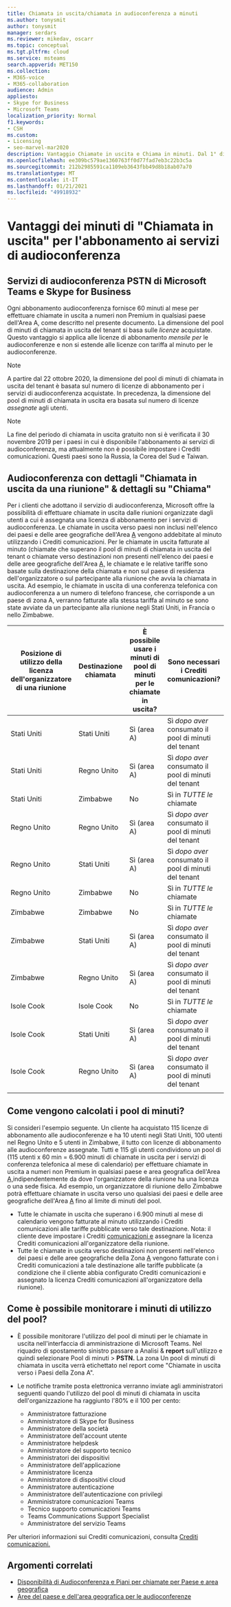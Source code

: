 ```yaml
---
title: Chiamata in uscita/chiamata in audioconferenza a minuti
ms.author: tonysmit
author: tonysmit
manager: serdars
ms.reviewer: mikedav, oscarr
ms.topic: conceptual
ms.tgt.pltfrm: cloud
ms.service: msteams
search.appverid: MET150
ms.collection:
- M365-voice
- M365-collaboration
audience: Admin
appliesto:
- Skype for Business
- Microsoft Teams
localization_priority: Normal
f1.keywords:
- CSH
ms.custom:
- Licensing
- seo-marvel-mar2020
description: Vantaggio Chiamate in uscita e Chiama in minuti. Dal 1° dicembre 2019 ogni abbonamento ai servizi di audioconferenza fornisce 60 minuti al mese per utente nei Paesi dell'Area A.
ms.openlocfilehash: ee309bc579ae1360763ff0d77fad7eb3c22b3c5a
ms.sourcegitcommit: 212b2985591ca1109eb3643fbb49d8b18ab07a70
ms.translationtype: MT
ms.contentlocale: it-IT
ms.lasthandoff: 01/21/2021
ms.locfileid: "49918932"
---
```

# <a name="audio-conferencing-subscription-dial-outcall-me-at-minutes-benefit"></a>Vantaggi dei minuti di "Chiamata in uscita" per l'abbonamento ai servizi di audioconferenza

## <a name="microsoft-teams-and-skype-for-business-pstn-audio-conferencing"></a>Servizi di audioconferenza PSTN di Microsoft Teams e Skype for Business

Ogni abbonamento audioconferenza fornisce 60 minuti al mese per effettuare chiamate in uscita a numeri non Premium in qualsiasi paese dell'Area A, come descritto nel presente documento. La dimensione del pool di minuti di chiamata in uscita del tenant si basa sulle *licenze* acquistate. Questo vantaggio si applica alle licenze di abbonamento *mensile per* le audioconferenze e non si estende alle licenze con tariffa al minuto per le audioconferenze. 

> [!NOTE]
> A partire dal 22 ottobre 2020, la dimensione del pool di  minuti di chiamata in uscita del tenant è basata sul numero di licenze di abbonamento per i servizi di audioconferenza acquistate. In precedenza, la dimensione del pool di minuti di chiamata in uscita era basata sul numero di licenze *assegnate* agli utenti.


> [!NOTE]
> La fine [](complimentary-dial-out-period.md) del periodo di chiamata in uscita gratuito non si è verificata il 30 novembre 2019 per i paesi in cui è disponibile l'abbonamento ai servizi di audioconferenza, ma attualmente non è possibile impostare i Crediti comunicazioni. Questi paesi sono la Russia, la Corea del Sud e Taiwan.

## <a name="audio-conferencing-dial-out-from-a-meeting--call-me-at-details"></a>Audioconferenza con dettagli "Chiamata in uscita da una riunione" & dettagli su "Chiama"

Per i clienti che adottano il servizio di audioconferenza, Microsoft offre la possibilità di effettuare chiamate in uscita dalle riunioni organizzate dagli utenti a cui è assegnata una licenza di abbonamento per i servizi di audioconferenza. Le chiamate in uscita verso paesi non inclusi nell'elenco dei paesi e delle aree geografiche dell'Area [A](audio-conferencing-zones.md) vengono addebitate al minuto utilizzando i Crediti comunicazioni. Per le chiamate in uscita fatturate al minuto (chiamate che superano il pool di minuti di chiamata in uscita del tenant o chiamate verso destinazioni non presenti nell'elenco dei paesi e delle aree geografiche dell'Area [A,](audio-conferencing-zones.md) le chiamate e le relative tariffe sono basate sulla destinazione della chiamata e non sul paese di residenza dell'organizzatore o sul partecipante alla riunione che avvia la chiamata in uscita. Ad esempio, le chiamate in uscita di una conferenza telefonica con audioconferenza a un numero di telefono francese, che corrisponde a un paese di zona A, verranno fatturate alla stessa tariffa al minuto se sono state avviate da un partecipante alla riunione negli Stati Uniti, in Francia o nello Zimbabwe. 


|Posizione di utilizzo della licenza dell'organizzatore di una riunione |Destinazione chiamata |È possibile usare i minuti di pool di minuti per le chiamate in uscita?|Sono necessari i Crediti comunicazioni?|
|---------|---------|---------|---------|
|Stati Uniti |Stati Uniti |Sì (area A) |Sì *dopo aver* consumato il pool di minuti del tenant         |
|Stati Uniti |Regno Unito|Sì (area A) |  Sì *dopo aver* consumato il pool di minuti del tenant       |
|Stati Uniti     |Zimbabwe|    No     |     Sì in *TUTTE le* chiamate    |
|Regno Unito     |Regno Unito|Sì (area A) |  Sì *dopo aver* consumato il pool di minuti del tenant       |
|Regno Unito     |Stati Uniti |Sì (area A) |  Sì *dopo aver* consumato il pool di minuti del tenant       |
|Regno Unito     |Zimbabwe|    No     |   Sì in *TUTTE le* chiamate      |
|Zimbabwe     |Zimbabwe|    No     |    Sì in *TUTTE le* chiamate     |
|Zimbabwe     |Stati Uniti | Sì (area A) | Sì *dopo aver* consumato il pool di minuti del tenant        |
|Zimbabwe     |Regno Unito | Sì (area A) | Sì *dopo aver* consumato il pool di minuti del tenant        |
|Isole Cook     |Isole Cook |   No      |    Sì in *TUTTE le* chiamate     |
|Isole Cook     |Stati Uniti  | Sì (area A) |  Sì *dopo aver* consumato il pool di minuti del tenant       |
|Isole Cook     |Regno Unito | Sì (area A) | Sì *dopo aver* consumato il pool di minuti del tenant        |
|    |         |         |         |

## <a name="how-are-minute-pools-calculated"></a>Come vengono calcolati i pool di minuti?

Si consideri l'esempio seguente. Un cliente ha acquistato 115 licenze di abbonamento alle audioconferenze e ha 10 utenti negli Stati Uniti, 100 utenti nel Regno Unito e 5 utenti in Zimbabwe, il tutto con licenze di abbonamento alle audioconferenze assegnate. Tutti e 115 gli utenti condividono un pool di (115 utenti x 60 min = 6.900 minuti di chiamate in uscita  per i servizi di conferenza telefonica al mese di calendario) per effettuare chiamate in uscita a numeri non Premium in qualsiasi paese e area geografica dell'Area [A,](audio-conferencing-zones.md)indipendentemente da dove l'organizzatore della riunione ha una licenza o una sede fisica. Ad esempio, un organizzatore di riunione dello Zimbabwe potrà effettuare chiamate in uscita verso uno qualsiasi dei paesi e delle aree geografiche dell'Area [A](audio-conferencing-zones.md) fino al limite di minuti del pool.

- Tutte le chiamate in uscita che superano i 6.900 minuti al mese di calendario vengono fatturate al minuto utilizzando i Crediti comunicazioni alle tariffe pubblicate verso tale destinazione. Nota: il cliente deve impostare i Crediti [comunicazioni e](what-are-communications-credits.md) assegnare la licenza Crediti comunicazioni all'organizzatore della riunione.
- Tutte le chiamate in uscita verso destinazioni non presenti nell'elenco dei paesi e delle aree geografiche della Zona [A](audio-conferencing-zones.md) vengono fatturate con i Crediti comunicazioni a tale destinazione alle tariffe pubblicate (a condizione che il cliente abbia configurato Crediti comunicazioni e assegnato la licenza Crediti comunicazioni all'organizzatore della riunione).

## <a name="how-can-i-monitor-minute-my-pool-usage"></a>Come è possibile monitorare i minuti di utilizzo del pool?

- È possibile monitorare l'utilizzo del pool di minuti per le chiamate in uscita nell'interfaccia di amministrazione di Microsoft Teams. Nel riquadro di spostamento sinistro passare a Analisi & **report** sull'utilizzo e quindi selezionare Pool di minuti  >   **PSTN.** La zona Un pool di minuti di chiamata in uscita verrà etichettato nel report come "Chiamate in uscita verso i Paesi della Zona A".
- Le notifiche tramite posta elettronica verranno inviate agli amministratori seguenti quando l'utilizzo del pool di minuti di chiamata in uscita dell'organizzazione ha raggiunto l'80% e il 100 per cento:

  - Amministratore fatturazione
  - Amministratore di Skype for Business
  - Amministratore della società
  - Amministratore dell'account utente
  - Amministratore helpdesk
  - Amministratore del supporto tecnico
  - Amministratori dei dispositivi
  - Amministratore dell'applicazione
  - Amministratore licenza
  - Amministratore di dispositivi cloud
  - Amministratore autenticazione
  - Amministratore dell'autenticazione con privilegi
  - Amministratore comunicazioni Teams
  - Tecnico supporto comunicazioni Teams
  - Teams Communications Support Specialist
  - Amministratore del servizio Teams

Per ulteriori informazioni sui Crediti comunicazioni, consulta [Crediti comunicazioni.](what-are-communications-credits.md)

## <a name="related-topics"></a>Argomenti correlati

- [Disponibilità di Audioconferenza e Piani per chiamate per Paese e area geografica](country-and-region-availability-for-audio-conferencing-and-calling-plans/country-and-region-availability-for-audio-conferencing-and-calling-plans.md)
- [Aree del paese e dell'area geografica per le audioconferenze](audio-conferencing-zones.md)
